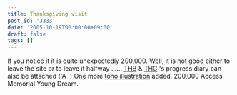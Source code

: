 ```yaml
---
title: Thanksgiving visit
post_id: '3333'
date: '2005-10-19T00:00:00+09:00'
draft: false
tags: []
---
```


If you notice it it is quite unexpectedly 200,000. Well, it is not good either to leave the site or to leave it halfway ...... [THB](/tag/thb) & [THC](/!/thC/) 's progress diary can also be attached ('A `) One more [toho illustration](/3336) added. 200,000 Access Memorial Young Dream.